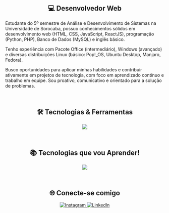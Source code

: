 <h2 align="center">💻 Desenvolvedor Web</h2>

Estudante do 5º semestre de Análise e Desenvolvimento de Sistemas na Universidade de Sorocaba, possuo conhecimentos sólidos em desenvolvimento web (HTML, CSS, JavaScript, ReactJS), programação (Python, PHP), Banco de Dados (MySQL) e inglês básico.

Tenho experiência com Pacote Office (intermediário), Windows (avançado) e diversas distribuições Linux (básico: Pop!_OS, Ubuntu Desktop, Manjaro, Fedora).

Busco oportunidades para aplicar minhas habilidades e contribuir ativamente em projetos de tecnologia, com foco em aprendizado contínuo e trabalho em equipe. Sou proativo, comunicativo e orientado para a solução de problemas.

<br>

<h2 align="center">🛠️ Tecnologias & Ferramentas</h2>

<p align="center">
  <a href="https://skillicons.dev">
    <img src="https://skillicons.dev/icons?i=html,css,js,py,php,react" />
  </a>
</p>

<br>

<h2 align="center">📚 Tecnologias que vou Aprender!</h2>

<p align="center">
  <a href="https://skillicons.dev">
    <img src="https://skillicons.dev/icons?i=c,cs,java" />
  </a>
</p>

<br>

<h2 align="center">🌐 Conecte-se comigo</h2>

<p align="center">
  <a href="https://www.instagram.com/SEU_USUARIO_INSTAGRAM">
    <img src="https://camo.githubusercontent.com/fbd086ce64042274471edb5f8154e464dabf180feaa1c69563e514cb82415f81/68747470733a2f2f696d672e736869656c64732e696f2f7374617469632f76313f6d6573736167653d496e7374616772616d266c6f676f3d696e7374616772616d266c6162656c3d26636f6c6f723d303037414343266c6f676f436f6c6f723d7768697465266c6162656c436f6c6f723d267374796c653d666f722d7468652d6261646765" alt="Instagram">
  </a>
  <a href="https://www.linkedin.com/in/SEU_USUARIO_LINKEDIN">
    <img src="https://camo.githubusercontent.com/d5f088ece7afb0a899196d9927294bdf1506311388e3b3b0530ec3176bf2db21/68747470733a2f2f696d672e736869656c64732e696f2f7374617469632f76313f6d6573736167653d4c696e6b6564496e266c6f676f3d6c696e6b6564696e266c6162656c3d26636f6c6f723d303037414343266c6f676f436f6c6f723d7768697465266c6162656c436f6c6f723d267374796c653d666f722d7468652d6261646765" alt="LinkedIn">
  </a>
</p>
